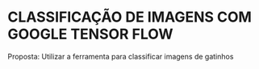 # **CLASSIFICAÇÃO DE IMAGENS COM GOOGLE TENSOR FLOW**

Proposta: Utilizar a ferramenta para classificar imagens de gatinhos